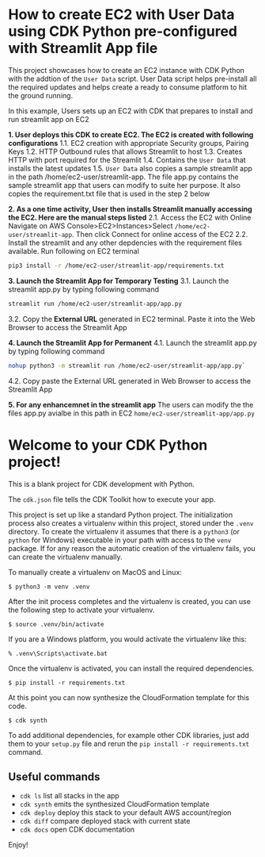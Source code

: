 # How to create EC2 with User Data using CDK Python pre-configured with Streamlit App file
This project showcases how to create an EC2 instance with CDK Python with the addtion of the `User Data` script. User Data script helps pre-install all the required updates and helps create a ready to consume platform to hit the ground running. 

In this example, Users sets up an EC2 with CDK that prepares to install and run streamlit app on EC2

**1. User deploys this CDK to create EC2. The EC2 is created with following configurations**
1.1. EC2 creation with appropriate Security groups, Pairing Keys
1.2. HTTP Outbound rules that allows Streamlit to host
1.3. Creates HTTP with port required for the Streamlit
1.4. Contains the `User Data` that installs the latest updates
1.5. `User Data` also copies a sample streamlit app in the path /home/ec2-user/streamlit-app. The file app.py contains the sample streamlit app that users can modify to suite her purpose. It also copies the requirement.txt file that is used in the step 2 below

**2. As a one time activity, User then installs Streamlit manually accessing the EC2. Here are the manual steps listed**
2.1. Access the EC2 with Online Navigate on AWS Console>EC2>Instances>Select `/home/ec2-user/streamlit-app`. Then click Connect for online access of the EC2
2.2. Install the streamlit and any other depdencies with the requirement files available. Run following on EC2 terminal

```bash
pip3 install -r /home/ec2-user/streamlit-app/requirements.txt
```

**3. Launch the Streamlit App for Temporary Testing**
3.1. Launch the streamlit app.py by typing following command 

```bash
streamlit run /home/ec2-user/streamlit-app/app.py
```
3.2. Copy the **External URL** generated in EC2 terminal. Paste it into the Web Browser to access the Streamlit App 

**4. Launch the Streamlit App for Permanent**
4.1. Launch the streamlit app.py by typing following command 

```bash
nohup python3 -m streamlit run /home/ec2-user/streamlit-app/app.py`
```

4.2. Copy paste the External URL generated in Web Browser to access the Streamlit App

**5. For any enhancemnet in the streamlit app**
The users can modify the the files app.py avialbe in this path in EC2 `home/ec2-user/streamlit-app/app.py`


# Welcome to your CDK Python project!

This is a blank project for CDK development with Python.

The `cdk.json` file tells the CDK Toolkit how to execute your app.

This project is set up like a standard Python project.  The initialization
process also creates a virtualenv within this project, stored under the `.venv`
directory.  To create the virtualenv it assumes that there is a `python3`
(or `python` for Windows) executable in your path with access to the `venv`
package. If for any reason the automatic creation of the virtualenv fails,
you can create the virtualenv manually.

To manually create a virtualenv on MacOS and Linux:

```
$ python3 -m venv .venv
```

After the init process completes and the virtualenv is created, you can use the following
step to activate your virtualenv.

```
$ source .venv/bin/activate
```

If you are a Windows platform, you would activate the virtualenv like this:

```
% .venv\Scripts\activate.bat
```

Once the virtualenv is activated, you can install the required dependencies.

```
$ pip install -r requirements.txt
```

At this point you can now synthesize the CloudFormation template for this code.

```
$ cdk synth
```

To add additional dependencies, for example other CDK libraries, just add
them to your `setup.py` file and rerun the `pip install -r requirements.txt`
command.

## Useful commands

 * `cdk ls`          list all stacks in the app
 * `cdk synth`       emits the synthesized CloudFormation template
 * `cdk deploy`      deploy this stack to your default AWS account/region
 * `cdk diff`        compare deployed stack with current state
 * `cdk docs`        open CDK documentation

Enjoy!
